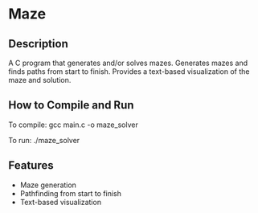 # Maze

## Description
A C program that generates and/or solves mazes.
Generates mazes and finds paths from start to finish. Provides a text-based visualization of the maze and solution.

## How to Compile and Run
To compile:
gcc main.c -o maze_solver

To run:
./maze_solver

## Features
- Maze generation
- Pathfinding from start to finish
- Text-based visualization
